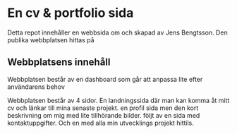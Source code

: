 # En cv & portfolio sida

Detta repot innehåller en webbsida om och skapad av Jens Bengtsson. Den publika webbplatsen hittas på 

## Webbplatsens innehåll

Webbplatsen består av en dashboard som går att anpassa lite efter användarens behov

Webbplatsen består av 4 sidor. En landningssida där man kan komma åt mitt cv och länkar till mina senaste projekt.
en profil sida men den kort beskrivning om mig med lite tillhörande bilder.
följt av en sida med kontaktuppgifter.
Och en med alla min utvecklings projekt hittils.